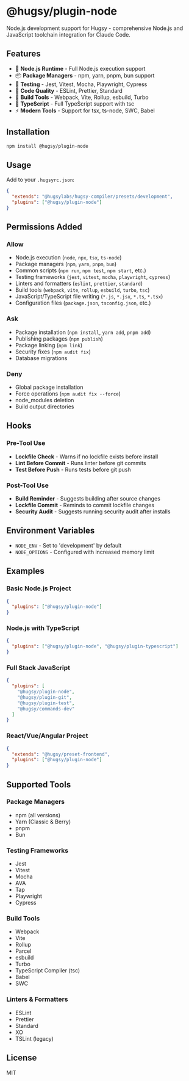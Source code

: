 # @hugsy/plugin-node

Node.js development support for Hugsy - comprehensive Node.js and JavaScript toolchain integration for Claude Code.

## Features

- 🚀 **Node.js Runtime** - Full Node.js execution support
- 📦 **Package Managers** - npm, yarn, pnpm, bun support
- 🧪 **Testing** - Jest, Vitest, Mocha, Playwright, Cypress
- 🎨 **Code Quality** - ESLint, Prettier, Standard
- 🔧 **Build Tools** - Webpack, Vite, Rollup, esbuild, Turbo
- 📝 **TypeScript** - Full TypeScript support with tsc
- ⚡ **Modern Tools** - Support for tsx, ts-node, SWC, Babel

## Installation

```bash
npm install @hugsy/plugin-node
```

## Usage

Add to your `.hugsyrc.json`:

```json
{
  "extends": "@hugsylabs/hugsy-compiler/presets/development",
  "plugins": ["@hugsy/plugin-node"]
}
```

## Permissions Added

### Allow

- Node.js execution (`node`, `npx`, `tsx`, `ts-node`)
- Package managers (`npm`, `yarn`, `pnpm`, `bun`)
- Common scripts (`npm run`, `npm test`, `npm start`, etc.)
- Testing frameworks (`jest`, `vitest`, `mocha`, `playwright`, `cypress`)
- Linters and formatters (`eslint`, `prettier`, `standard`)
- Build tools (`webpack`, `vite`, `rollup`, `esbuild`, `turbo`, `tsc`)
- JavaScript/TypeScript file writing (`*.js`, `*.jsx`, `*.ts`, `*.tsx`)
- Configuration files (`package.json`, `tsconfig.json`, etc.)

### Ask

- Package installation (`npm install`, `yarn add`, `pnpm add`)
- Publishing packages (`npm publish`)
- Package linking (`npm link`)
- Security fixes (`npm audit fix`)
- Database migrations

### Deny

- Global package installation
- Force operations (`npm audit fix --force`)
- node_modules deletion
- Build output directories

## Hooks

### Pre-Tool Use

- **Lockfile Check** - Warns if no lockfile exists before install
- **Lint Before Commit** - Runs linter before git commits
- **Test Before Push** - Runs tests before git push

### Post-Tool Use

- **Build Reminder** - Suggests building after source changes
- **Lockfile Commit** - Reminds to commit lockfile changes
- **Security Audit** - Suggests running security audit after installs

## Environment Variables

- `NODE_ENV` - Set to 'development' by default
- `NODE_OPTIONS` - Configured with increased memory limit

## Examples

### Basic Node.js Project

```json
{
  "plugins": ["@hugsy/plugin-node"]
}
```

### Node.js with TypeScript

```json
{
  "plugins": ["@hugsy/plugin-node", "@hugsy/plugin-typescript"]
}
```

### Full Stack JavaScript

```json
{
  "plugins": [
    "@hugsy/plugin-node",
    "@hugsy/plugin-git",
    "@hugsy/plugin-test",
    "@hugsy/commands-dev"
  ]
}
```

### React/Vue/Angular Project

```json
{
  "extends": "@hugsy/preset-frontend",
  "plugins": ["@hugsy/plugin-node"]
}
```

## Supported Tools

### Package Managers

- npm (all versions)
- Yarn (Classic & Berry)
- pnpm
- Bun

### Testing Frameworks

- Jest
- Vitest
- Mocha
- AVA
- Tap
- Playwright
- Cypress

### Build Tools

- Webpack
- Vite
- Rollup
- Parcel
- esbuild
- Turbo
- TypeScript Compiler (tsc)
- Babel
- SWC

### Linters & Formatters

- ESLint
- Prettier
- Standard
- XO
- TSLint (legacy)

## License

MIT
